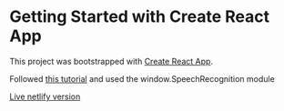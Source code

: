 # Getting Started with Create React App

This project was bootstrapped with [Create React App](https://github.com/facebook/create-react-app).

Followed [this tutorial](https://www.youtube.com/watch?v=U2g--_TDYj4&ab_channel=DarwinTutorials) and used the window.SpeechRecognition module

[Live netlify version](https://practical-williams-9db61b.netlify.app)

